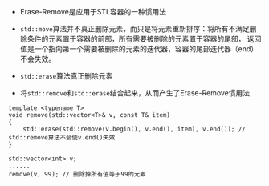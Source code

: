 - Erase-Remove是应用于STL容器的一种惯用法

- `std::move`算法并不真正删除元素，而只是将元素重新排序：将所有不满足删除条件的元素置于容器的前部，所有需要被删除的元素置于容器的尾部，
返回值是一个指向第一个需要被删除的元素的迭代器，容器的尾部迭代器（end）不会失效。

- `std::erase`算法真正删除元素

- 将`std::remove`和`std::erase`结合起来，从而产生了Erase-Remove惯用法
```
template <typename T>
void remove(std::vector<T>& v, const T& item)
{
    std::erase(std::remove(v.begin(), v.end(), item), v.end()); // std::remove算法不会使v.end()失效
}

std::vector<int> v;
......
remove(v, 99); // 删除掉所有值等于99的元素
```
